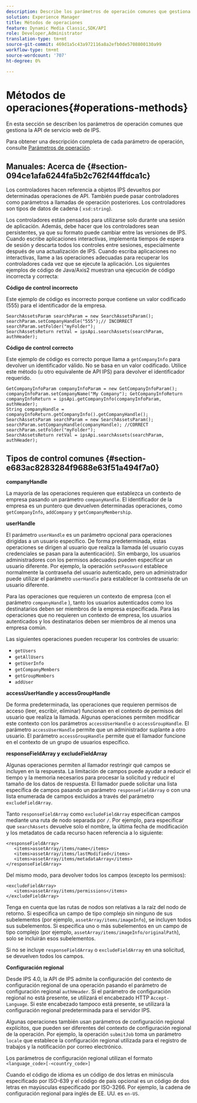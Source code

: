 ```yaml
---
description: Describe los parámetros de operación comunes que gestiona la API de servicio web de IPS.
solution: Experience Manager
title: Métodos de operaciones
feature: Dynamic Media Classic,SDK/API
role: Developer,Administrator
translation-type: tm+mt
source-git-commit: 469d1a5c43a972116a8a2efb0de5708800130a99
workflow-type: tm+mt
source-wordcount: '707'
ht-degree: 0%

---
```



# Métodos de operaciones{#operations-methods}

En esta sección se describen los parámetros de operación comunes que gestiona la API de servicio web de IPS.

Para obtener una descripción completa de cada parámetro de operación, consulte [Parámetros de operación](/help/aem-ips-api/operations/c-operations-intro/c-methods/c-methods.md).

## Manuales: Acerca de {#section-094ce1afa6244fa5b2c762f44ffdca1c}

Los controladores hacen referencia a objetos IPS devueltos por determinadas operaciones de API. También puede pasar controladores como parámetros a llamadas de operación posteriores. Los controladores son tipos de datos de cadena ( `xsd:string`).

Los controladores están pensados para utilizarse solo durante una sesión de aplicación. Además, debe hacer que los controladores sean persistentes, ya que su formato puede cambiar entre las versiones de IPS. Cuando escribe aplicaciones interactivas, implementa tiempos de espera de sesión y descarta todos los controles entre sesiones, especialmente después de una actualización de IPS. Cuando escriba aplicaciones no interactivas, llame a las operaciones adecuadas para recuperar los controladores cada vez que se ejecute la aplicación. Los siguientes ejemplos de código de Java/Axis2 muestran una ejecución de código incorrecta y correcta:

**Código de control incorrecto**

Este ejemplo de código es incorrecto porque contiene un valor codificado (555) para el identificador de la empresa.

```
SearchAssetsParam searchParam = new SearchAssetsParam(); searchParam.setCompanyHandle("555");// INCORRECT 
searchParam.setFolder("myFolder"); 
SearchAssetsReturn retVal = ipsApi.searchAssets(searchParam, authHeader);
```

**Código de control correcto**

Este ejemplo de código es correcto porque llama a `getCompanyInfo` para devolver un identificador válido. No se basa en un valor codificado. Utilice este método (u otro equivalente de API IPS) para devolver el identificador requerido.

```
GetCompanyInfoParam companyInfoParam = new GetCompanyInfoParam(); 
companyInfoParam.setCompanyName("My Company"); GetCompanyInfoReturn companyInfoReturn = ipsApi.getCompanyInfo(companyInfoParam, authHeader); 
String companyHandle = companyInfoReturn.getCompanyInfo().getCompanyHandle(); 
SearchAssetsParam searchParam = new SearchAssetsParam(); searchParam.setCompanyHandle(companyHandle); //CORRECT 
searchParam.setFolder("myFolder"); 
SearchAssetsReturn retVal = ipsApi.searchAssets(searchParam, authHeader);
```

## Tipos de control comunes {#section-e683ac8283284f9688e63f51a494f7a0}

**companyHandle**

La mayoría de las operaciones requieren que establezca un contexto de empresa pasando un parámetro `companyHandle`. El identificador de la empresa es un puntero que devuelven determinadas operaciones, como `getCompanyInfo`, `addCompany` y `getCompanyMembership`.

**userHandle**

El parámetro `userHandle` es un parámetro opcional para operaciones dirigidas a un usuario específico. De forma predeterminada, estas operaciones se dirigen al usuario que realiza la llamada (el usuario cuyas credenciales se pasan para la autenticación). Sin embargo, los usuarios administradores con los permisos adecuados pueden especificar un usuario diferente. Por ejemplo, la operación `setPassword` establece normalmente la contraseña del usuario autenticado, pero un administrador puede utilizar el parámetro `userHandle` para establecer la contraseña de un usuario diferente.

Para las operaciones que requieren un contexto de empresa (con el parámetro `companyHandle` ), tanto los usuarios autenticados como los destinatarios deben ser miembros de la empresa especificada. Para las operaciones que no requieren un contexto de empresa, los usuarios autenticados y los destinatarios deben ser miembros de al menos una empresa común.

Las siguientes operaciones pueden recuperar los controles de usuario:

* `getUsers`
* `getAllUsers`
* `getUserInfo`
* `getCompanyMembers`
* `getGroupMembers`
* `addUser`

**accessUserHandle y accessGroupHandle**

De forma predeterminada, las operaciones que requieren permisos de acceso (leer, escribir, eliminar) funcionan en el contexto de permisos del usuario que realiza la llamada. Algunas operaciones permiten modificar este contexto con los parámetros `accessUserHandle` o `accessGroupHandle`. El parámetro `accessUserHandle` permite que un administrador suplante a otro usuario. El parámetro `accessGroupHandle` permite que el llamador funcione en el contexto de un grupo de usuarios específico.

**responseFieldArray y excludeFieldArray**

Algunas operaciones permiten al llamador restringir qué campos se incluyen en la respuesta. La limitación de campos puede ayudar a reducir el tiempo y la memoria necesarios para procesar la solicitud y reducir el tamaño de los datos de respuesta. El llamador puede solicitar una lista específica de campos pasando un parámetro `responseFieldArray` o con una lista enumerada de campos excluidos a través del parámetro `excludeFieldArray`.

Tanto `responseFieldArray` como `excludeFieldArray` especifican campos mediante una ruta de nodo separada por `/`. Por ejemplo, para especificar que `searchAssets` devuelve solo el nombre, la última fecha de modificación y los metadatos de cada recurso hacen referencia a lo siguiente:

```
<responseFieldArray> 
   <items>assetArray/items/name</items> 
   <items>assetArray/items/lastModified</items> 
   <items>assetArray/items/metadataArray</items> 
</responseFieldArray>
```

Del mismo modo, para devolver todos los campos (excepto los permisos):

```
<excludeFieldArray> 
   <items>assetArray/items/permissions</items> 
</excludeFieldArray>
```

Tenga en cuenta que las rutas de nodos son relativas a la raíz del nodo de retorno. Si especifica un campo de tipo complejo sin ninguno de sus subelementos (por ejemplo, `assetArray/items/imageInfo`), se incluyen todos sus subelementos. Si especifica uno o más subelementos en un campo de tipo complejo (por ejemplo, `assetArray/items/imageInfo/originalPath`), solo se incluirán esos subelementos.

Si no se incluye `responseFieldArray` o `excludeFieldArray` en una solicitud, se devuelven todos los campos.

**Configuración regional**

Desde IPS 4.0, la API de IPS admite la configuración del contexto de configuración regional de una operación pasando el parámetro de configuración regional `authHeader`. Si el parámetro de configuración regional no está presente, se utilizará el encabezado HTTP `Accept-Language`. Si este encabezado tampoco está presente, se utilizará la configuración regional predeterminada para el servidor IPS.

Algunas operaciones también usan parámetros de configuración regional explícitos, que pueden ser diferentes del contexto de configuración regional de la operación. Por ejemplo, la operación `submitJob` toma un parámetro `locale` que establece la configuración regional utilizada para el registro de trabajos y la notificación por correo electrónico.

Los parámetros de configuración regional utilizan el formato `<language_code>[-<country_code>]`

Cuando el código de idioma es un código de dos letras en minúscula especificado por ISO-639 y el código de país opcional es un código de dos letras en mayúsculas especificado por ISO-3266. Por ejemplo, la cadena de configuración regional para inglés de EE. UU. es `en-US`.
